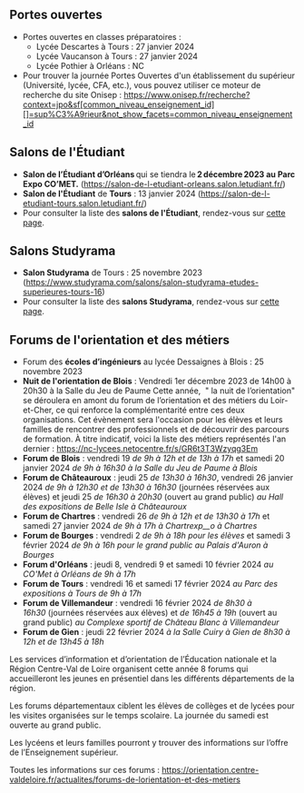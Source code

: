 
## Portes ouvertes
- Portes ouvertes en classes préparatoires :
	- Lycée Descartes à Tours : 27 janvier 2024
	- Lycée Vaucanson à Tours : 27 janvier 2024
	- Lycée Pothier à Orléans : NC
- Pour trouver la journée Portes Ouvertes d'un établissement du supérieur (Université, lycée, CFA, etc.), vous pouvez utiliser ce moteur de recherche du site Onisep :
https://www.onisep.fr/recherche?context=jpo&sf[common_niveau_enseignement_id][]=sup%C3%A9rieur&not_show_facets=common_niveau_enseignement_id

## Salons de l'Étudiant
- **Salon de l’Étudiant d’Orléans** qui se tiendra le **2 décembre 2023 au Parc Expo CO’MET.** (https://salon-de-l-etudiant-orleans.salon.letudiant.fr/)
- **Salon de l'Étudiant** de **Tours** : 13 janvier 2024 (https://salon-de-l-etudiant-tours.salon.letudiant.fr/)
- Pour consulter la liste des **salons de l'Étudiant**, rendez-vous sur [cette page](https://www.letudiant.fr/etudes/salons.html).

## Salons Studyrama
- **Salon Studyrama** de Tours : 25 novembre 2023 (https://www.studyrama.com/salons/salon-studyrama-etudes-superieures-tours-16)
- Pour consulter la liste des **salons Studyrama**, rendez-vous sur [cette page](https://www.studyrama.com/salons).

## Forums de l'orientation et des métiers 
- Forum des **écoles d’ingénieurs** au lycée Dessaignes à Blois : 25 novembre 2023
- **Nuit de l'orientation de Blois** : Vendredi 1er décembre 2023 de 14h00 à 20h30 à la Salle du Jeu de Paume
Cette année,  " la nuit de l’orientation" se déroulera en amont du forum de l’orientation et des métiers du Loir-et-Cher, ce qui renforce la complémentarité entre ces deux organisations.
Cet évènement sera l'occasion pour les élèves et leurs familles de rencontrer des professionnels et de découvrir des parcours de formation.
À titre indicatif, voici la liste des métiers représentés l'an dernier :
https://nc-lycees.netocentre.fr/s/GR6t3T3Wzyqg3Em
- **Forum de Blois** : vendredi 19 _de 9h à 12h et de 13h à 17h_ et samedi 20 janvier 2024 _de 9h à 16h30_ _à la Salle du Jeu de Paume à Blois_
- **Forum de Châteauroux** : jeudi 25 _de 13h30 à 16h30_, vendredi 26 janvier 2024 _de 9h à 12h30 et de 13h30 à 16h30_ (journées réservées aux élèves) et jeudi 25 _de 16h30 à 20h30_ (ouvert au grand public) _au Hall des expositions de Belle Isle à Châteauroux_
- **Forum de Chartres** : vendredi 26 _de 9h à 12h et de 13h30 à 17h_ et samedi 27 janvier 2024 _de 9h à 17h_ _à Chartrexp__o à Chartres_
- **Forum de Bourges** : vendredi 2 _de 9h à 18h pour les élèves_ et samedi 3 février 2024 _de 9h à 16h pour le grand public_ _au Palais d'Auron à Bourges_ 
- **Forum d'Orléans** : jeudi 8, vendredi 9 et samedi 10 février 2024 _au CO'Met à Orléans de 9h à 17h_
- **Forum de Tours** : vendredi 16 et samedi 17 février 2024 _au Parc des expositions à Tours de 9h à 17h_
- **Forum de Villemandeur** : vendredi 16 février 2024 _de 8h30 à 16h30_ (journées réservées aux élèves) et _de 16h45 à 19h_ (ouvert au grand public) _au Complexe sportif de Château Blanc à Villemandeur_
- **Forum de Gien** : jeudi 22 février 2024 _à la Salle Cuiry à Gien de 8h30 à 12h et de 13h45 à 18h_

Les services d’information et d’orientation de l’Éducation nationale et la Région Centre-Val de Loire organisent cette année 8 forums qui accueilleront les jeunes en présentiel dans les
différents départements de la région.

Les forums départementaux ciblent les élèves de collèges et de lycées pour les visites
organisées sur le temps scolaire. La journée du samedi est ouverte au grand public.

Les lycéens et leurs familles pourront y trouver des informations sur l’offre de l’Enseignement supérieur.

Toutes les informations sur ces forums : https://orientation.centre-valdeloire.fr/actualites/forums-de-lorientation-et-des-metiers
